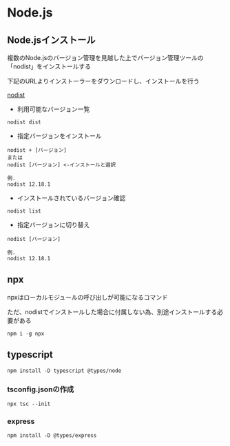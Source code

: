 # Node.js

## Node.jsインストール

複数のNode.jsのバージョン管理を見越した上でバージョン管理ツールの「nodist」をインストールする

下記のURLよりインストーラーをダウンロードし、インストールを行う

[nodist](https://github.com/nullivex/nodist)

- 利用可能なバージョン一覧

```
nodist dist
```

- 指定バージョンをインストール

```
nodist + [バージョン]
または
nodist [バージョン] <-インストールと選択

例.
nodist 12.18.1
```

- インストールされているバージョン確認

```
nodist list
```

- 指定バージョンに切り替え
  
```
nodist [バージョン]

例.
nodist 12.18.1
```

## npx

npxはローカルモジュールの呼び出しが可能になるコマンド

ただ、nodistでインストールした場合に付属しない為、別途インストールする必要がある

```
npm i -g npx
```

## typescript

```
npm install -D typescript @types/node
```

### tsconfig.jsonの作成

```
npx tsc --init
```

### express

```
npm install -D @types/express
```